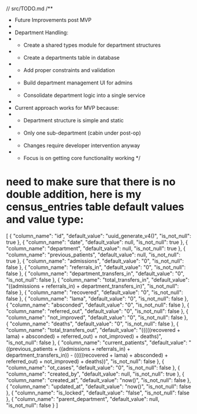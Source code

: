 // src/TODO.md
/**
 * Future Improvements post MVP
 * 
 * Department Handling:
 * - Create a shared types module for department structures
 * - Create a departments table in database
 * - Add proper constraints and validation
 * - Build department management UI for admins
 * - Consolidate department logic into a single service
 * 
 * Current approach works for MVP because:
 * - Department structure is simple and static
 * - Only one sub-department (cabin under post-op)
 * - Changes require developer intervention anyway
 * - Focus is on getting core functionality working
 */

 # need to make sure that there is no double addition, here is my census_entries table default values and value type: 
 [
  {
    "column_name": "id",
    "default_value": "uuid_generate_v4()",
    "is_not_null": true
  },
  {
    "column_name": "date",
    "default_value": null,
    "is_not_null": true
  },
  {
    "column_name": "department",
    "default_value": null,
    "is_not_null": true
  },
  {
    "column_name": "previous_patients",
    "default_value": null,
    "is_not_null": true
  },
  {
    "column_name": "admissions",
    "default_value": "0",
    "is_not_null": false
  },
  {
    "column_name": "referrals_in",
    "default_value": "0",
    "is_not_null": false
  },
  {
    "column_name": "department_transfers_in",
    "default_value": "0",
    "is_not_null": false
  },
  {
    "column_name": "total_transfers_in",
    "default_value": "((admissions + referrals_in) + department_transfers_in)",
    "is_not_null": false
  },
  {
    "column_name": "recovered",
    "default_value": "0",
    "is_not_null": false
  },
  {
    "column_name": "lama",
    "default_value": "0",
    "is_not_null": false
  },
  {
    "column_name": "absconded",
    "default_value": "0",
    "is_not_null": false
  },
  {
    "column_name": "referred_out",
    "default_value": "0",
    "is_not_null": false
  },
  {
    "column_name": "not_improved",
    "default_value": "0",
    "is_not_null": false
  },
  {
    "column_name": "deaths",
    "default_value": "0",
    "is_not_null": false
  },
  {
    "column_name": "total_transfers_out",
    "default_value": "(((((recovered + lama) + absconded) + referred_out) + not_improved) + deaths)",
    "is_not_null": false
  },
  {
    "column_name": "current_patients",
    "default_value": "((previous_patients + ((admissions + referrals_in) + department_transfers_in)) - (((((recovered + lama) + absconded) + referred_out) + not_improved) + deaths))",
    "is_not_null": false
  },
  {
    "column_name": "ot_cases",
    "default_value": "0",
    "is_not_null": false
  },
  {
    "column_name": "created_by",
    "default_value": null,
    "is_not_null": true
  },
  {
    "column_name": "created_at",
    "default_value": "now()",
    "is_not_null": false
  },
  {
    "column_name": "updated_at",
    "default_value": "now()",
    "is_not_null": false
  },
  {
    "column_name": "is_locked",
    "default_value": "false",
    "is_not_null": false
  },
  {
    "column_name": "parent_department",
    "default_value": null,
    "is_not_null": false
  }
]